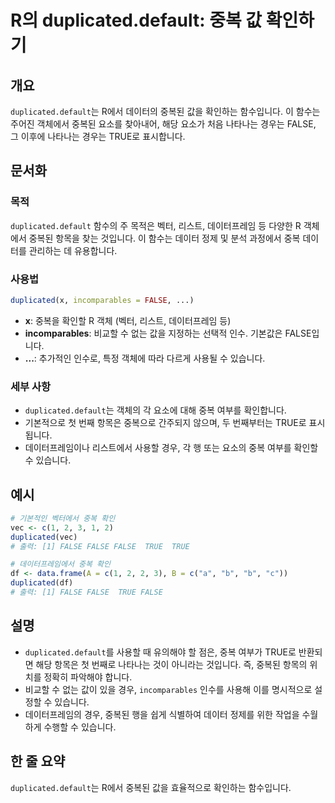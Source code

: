 <!--
Meta Description: # R의 duplicated.default: 중복 값 확인하기 ## 개요 `duplicated.default`는 R에서 데이터의 중복된 값을 확인하는 함수입니다. 이 함수는 주어진 객체에서 중복된 요소를 찾아내어, 해당 요소가 처음 나타나는 경우는 FALSE, 그 이후...
Meta Keywords: duplicated, false, default, 중복된, 있습니다
-->

# R의 duplicated.default: 중복 값 확인하기

## 개요
`duplicated.default`는 R에서 데이터의 중복된 값을 확인하는 함수입니다. 이 함수는 주어진 객체에서 중복된 요소를 찾아내어, 해당 요소가 처음 나타나는 경우는 FALSE, 그 이후에 나타나는 경우는 TRUE로 표시합니다.

## 문서화
### 목적
`duplicated.default` 함수의 주 목적은 벡터, 리스트, 데이터프레임 등 다양한 R 객체에서 중복된 항목을 찾는 것입니다. 이 함수는 데이터 정제 및 분석 과정에서 중복 데이터를 관리하는 데 유용합니다.

### 사용법
```R
duplicated(x, incomparables = FALSE, ...)
```

- **x**: 중복을 확인할 R 객체 (벡터, 리스트, 데이터프레임 등)
- **incomparables**: 비교할 수 없는 값을 지정하는 선택적 인수. 기본값은 FALSE입니다.
- **...**: 추가적인 인수로, 특정 객체에 따라 다르게 사용될 수 있습니다.

### 세부 사항
- `duplicated.default`는 객체의 각 요소에 대해 중복 여부를 확인합니다.
- 기본적으로 첫 번째 항목은 중복으로 간주되지 않으며, 두 번째부터는 TRUE로 표시됩니다.
- 데이터프레임이나 리스트에서 사용할 경우, 각 행 또는 요소의 중복 여부를 확인할 수 있습니다.

## 예시
```R
# 기본적인 벡터에서 중복 확인
vec <- c(1, 2, 3, 1, 2)
duplicated(vec)
# 출력: [1] FALSE FALSE FALSE  TRUE  TRUE

# 데이터프레임에서 중복 확인
df <- data.frame(A = c(1, 2, 2, 3), B = c("a", "b", "b", "c"))
duplicated(df)
# 출력: [1] FALSE FALSE  TRUE FALSE
```

## 설명
- `duplicated.default`를 사용할 때 유의해야 할 점은, 중복 여부가 TRUE로 반환되면 해당 항목은 첫 번째로 나타나는 것이 아니라는 것입니다. 즉, 중복된 항목의 위치를 정확히 파악해야 합니다.
- 비교할 수 없는 값이 있을 경우, `incomparables` 인수를 사용해 이를 명시적으로 설정할 수 있습니다.
- 데이터프레임의 경우, 중복된 행을 쉽게 식별하여 데이터 정제를 위한 작업을 수월하게 수행할 수 있습니다.

## 한 줄 요약
`duplicated.default`는 R에서 중복된 값을 효율적으로 확인하는 함수입니다.